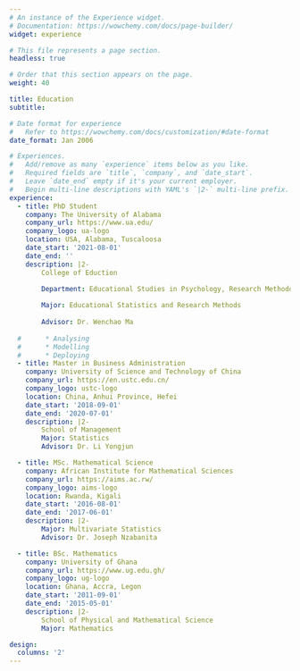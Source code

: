 ```yaml
---
# An instance of the Experience widget.
# Documentation: https://wowchemy.com/docs/page-builder/
widget: experience

# This file represents a page section.
headless: true

# Order that this section appears on the page.
weight: 40

title: Education
subtitle:

# Date format for experience
#   Refer to https://wowchemy.com/docs/customization/#date-format
date_format: Jan 2006

# Experiences.
#   Add/remove as many `experience` items below as you like.
#   Required fields are `title`, `company`, and `date_start`.
#   Leave `date_end` empty if it's your current employer.
#   Begin multi-line descriptions with YAML's `|2-` multi-line prefix.
experience:
  - title: PhD Student
    company: The University of Alabama
    company_url: https://www.ua.edu/
    company_logo: ua-logo
    location: USA, Alabama, Tuscaloosa
    date_start: '2021-08-01'
    date_end: ''
    description: |2-
        College of Eduction
        
        Department: Educational Studies in Psychology, Research Methodology, and Counseling

        Major: Educational Statistics and Research Methods
        
        Advisor: Dr. Wenchao Ma
        
  #      * Analysing
  #      * Modelling
  #      * Deploying
  - title: Master in Business Administration
    company: University of Science and Technology of China
    company_url: https://en.ustc.edu.cn/
    company_logo: ustc-logo
    location: China, Anhui Province, Hefei
    date_start: '2018-09-01'
    date_end: '2020-07-01'       
    description: |2-
        School of Management
        Major: Statistics
        Advisor: Dr. Li Yongjun

  - title: MSc. Mathematical Science
    company: African Institute for Mathematical Sciences
    company_url: https://aims.ac.rw/
    company_logo: aims-logo
    location: Rwanda, Kigali
    date_start: '2016-08-01'
    date_end: '2017-06-01' 
    description: |2-
        Major: Multivariate Statistics
        Advisor: Dr. Joseph Nzabanita

  - title: BSc. Mathematics
    company: University of Ghana
    company_url: https://www.ug.edu.gh/
    company_logo: ug-logo
    location: Ghana, Accra, Legon
    date_start: '2011-09-01'
    date_end: '2015-05-01' 
    description: |2-
        School of Physical and Mathematical Science
        Major: Mathematics

design:
  columns: '2'
---
```

